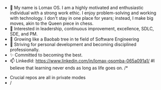 - 👋 My name is Lomax OS. I am a highly motivated and enthusiastic individual with a strong work ethic. I enjoy problem-solving and working with technology. I don't stay in one place for years; instead, I make big moves, akin to the Queen piece in chess.
- 👀 Interested in leadership, continuous improvement, excellence, SDLC, SDE, and PM.
- 🌱 Growing like a Baobab tree in te field of Software Engineering
- 💞️ Striving for personal development and becoming disciplined professionally.
- ✨ Committed to becoming the best.
- 📫 LinkedId: https://www.linkedin.com/in/lomax-osomba-065a091a1/ #I believe that learning never ends as long as life goes on.
/*
* Crucial repos are all in private modes
* /
